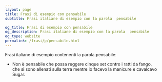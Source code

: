 ```yaml
---
layout: page
title: Frasi di esempio con pensabile 
subtitle: Frasi italiane di esempio con la parola  pensabile

og_title: Frasi di esempio con pensabile 
og_description: Frasi italiane di esempio con la parola  pensabile
og_type: website
permalink: /frasi/p/pensabile.html
---
```


Frasi italiane di esempio contenenti la parola pensabile:


- Non è pensabile che possa reggere cinque set contro i ratti da fango, che si sono allenati sulla terra mentre io facevo la manicure e cavalcavo Sugar.
